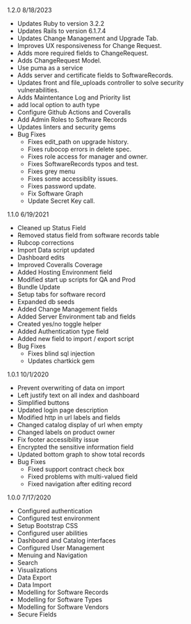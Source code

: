 1.2.0 8/18/2023
* Updates Ruby to version 3.2.2
* Updates Rails to version 6.1.7.4
* Updates Change Management and Upgrade Tab.
* Improves UX responsiveness for Change Request.
* Adds more required fields to ChangeRequest.
* Adds ChangeRequest Model.
* Use puma as a service
* Adds server and certificate fields to SoftwareRecords.
* Updates front and file_uploads controller to solve security vulnerabilities.
* Adds Maintentance Log and Priority list
* add local option to auth type
* Configure Github Actions and Coveralls
* Add Admin Roles to Software Records
* Updates linters and security gems
* Bug Fixes
  * Fixes edit_path on upgrade history.
  * Fixes rubocop errors in delete spec.
  * Fixes role access for manager and owner.
  * Fixes SoftwareRecords typos and test.
  * Fixes grey menu
  * Fixes some accessiblity issues.
  * Fixes password update.
  * Fix Software Graph
  * Update Secret Key call.

1.1.0 6/19/2021
* Cleaned up Status Field
* Removed status field from software records table
* Rubcop corrections
* Import Data script updated
* Dashboard edits
* Improved Coveralls Coverage
* Added Hosting Environment field
* Modified start up scripts for QA and Prod
* Bundle Update
* Setup tabs for software record
* Expanded db seeds
* Added Change Management fields
* Added Server Environment tab and fields
* Created yes/no toggle helper
* Added Authentication type field
* Added new field to import / export script
* Bug Fixes
  * Fixes blind sql injection
  * Updates chartkick gem

1.0.1 10/1/2020
* Prevent overwriting of data on import
* Left justify text on all index and dashboard
* Simplified buttons
* Updated login page description
* Modified http in url labels and fields
* Changed catalog display of url when empty
* Changed labels on product owner
* Fix footer accessibility issue
* Encrypted the sensitive information field
* Updated bottom graph to show total records
* Bug Fixes
  * Fixed support contract check box
  * Fixed problems with multi-valued field
  * Fixed navigation after editing record

1.0.0 7/17/2020
* Configured authentication
* Configured test environment
* Setup Bootstrap CSS
* Configured user abilities
* Dashboard and Catalog interfaces
* Configured User Management
* Menuing and Navigation
* Search
* Visualizations
* Data Export 
* Data Import
* Modelling for Software Records
* Modelling for Software Types
* Modelling for Software Vendors
* Secure Fields
